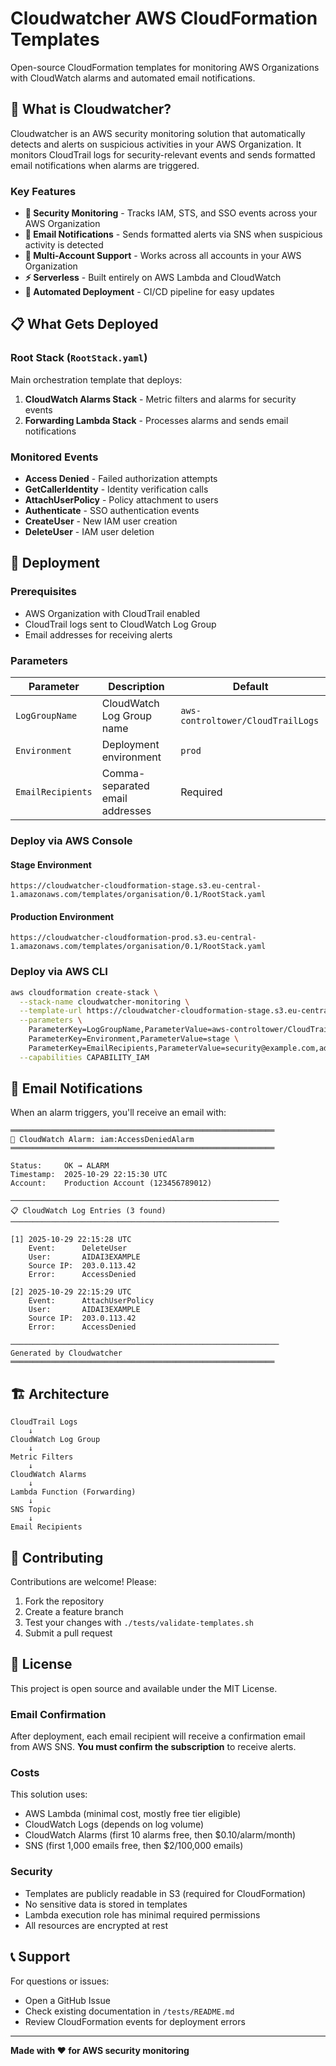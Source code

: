 # Cloudwatcher AWS CloudFormation Templates

Open-source CloudFormation templates for monitoring AWS Organizations with CloudWatch alarms and automated email notifications.

## 🎯 What is Cloudwatcher?

Cloudwatcher is an AWS security monitoring solution that automatically detects and alerts on suspicious activities in your AWS Organization. It monitors CloudTrail logs for security-relevant events and sends formatted email notifications when alarms are triggered.

### Key Features

- **🔐 Security Monitoring** - Tracks IAM, STS, and SSO events across your AWS Organization
- **📧 Email Notifications** - Sends formatted alerts via SNS when suspicious activity is detected
- **🏢 Multi-Account Support** - Works across all accounts in your AWS Organization
- **⚡ Serverless** - Built entirely on AWS Lambda and CloudWatch
- **🔄 Automated Deployment** - CI/CD pipeline for easy updates

## 📋 What Gets Deployed

### Root Stack (`RootStack.yaml`)
Main orchestration template that deploys:

1. **CloudWatch Alarms Stack** - Metric filters and alarms for security events
2. **Forwarding Lambda Stack** - Processes alarms and sends email notifications

### Monitored Events

- **Access Denied** - Failed authorization attempts
- **GetCallerIdentity** - Identity verification calls
- **AttachUserPolicy** - Policy attachment to users
- **Authenticate** - SSO authentication events
- **CreateUser** - New IAM user creation
- **DeleteUser** - IAM user deletion

## 🚀 Deployment

### Prerequisites

- AWS Organization with CloudTrail enabled
- CloudTrail logs sent to CloudWatch Log Group
- Email addresses for receiving alerts

### Parameters

| Parameter | Description | Default |
|-----------|-------------|---------|
| `LogGroupName` | CloudWatch Log Group name | `aws-controltower/CloudTrailLogs` |
| `Environment` | Deployment environment | `prod` |
| `EmailRecipients` | Comma-separated email addresses | Required |

### Deploy via AWS Console

#### Stage Environment
```
https://cloudwatcher-cloudformation-stage.s3.eu-central-1.amazonaws.com/templates/organisation/0.1/RootStack.yaml
```

#### Production Environment
```
https://cloudwatcher-cloudformation-prod.s3.eu-central-1.amazonaws.com/templates/organisation/0.1/RootStack.yaml
```

### Deploy via AWS CLI

```bash
aws cloudformation create-stack \
  --stack-name cloudwatcher-monitoring \
  --template-url https://cloudwatcher-cloudformation-stage.s3.eu-central-1.amazonaws.com/templates/organisation/0.1/RootStack.yaml \
  --parameters \
    ParameterKey=LogGroupName,ParameterValue=aws-controltower/CloudTrailLogs \
    ParameterKey=Environment,ParameterValue=stage \
    ParameterKey=EmailRecipients,ParameterValue=security@example.com,admin@example.com \
  --capabilities CAPABILITY_IAM
```

## 📧 Email Notifications

When an alarm triggers, you'll receive an email with:

```
═══════════════════════════════════════════════════════════
🚨 CloudWatch Alarm: iam:AccessDeniedAlarm
═══════════════════════════════════════════════════════════

Status:     OK → ALARM
Timestamp:  2025-10-29 22:15:30 UTC
Account:    Production Account (123456789012)

────────────────────────────────────────────────────────────
📋 CloudWatch Log Entries (3 found)
────────────────────────────────────────────────────────────

[1] 2025-10-29 22:15:28 UTC
    Event:      DeleteUser
    User:       AIDAI3EXAMPLE
    Source IP:  203.0.113.42
    Error:      AccessDenied

[2] 2025-10-29 22:15:29 UTC
    Event:      AttachUserPolicy
    User:       AIDAI3EXAMPLE
    Source IP:  203.0.113.42
    Error:      AccessDenied

────────────────────────────────────────────────────────────
Generated by Cloudwatcher
═══════════════════════════════════════════════════════════
```

## 🏗️ Architecture

```
CloudTrail Logs
    ↓
CloudWatch Log Group
    ↓
Metric Filters
    ↓
CloudWatch Alarms
    ↓
Lambda Function (Forwarding)
    ↓
SNS Topic
    ↓
Email Recipients
```

## 🤝 Contributing

Contributions are welcome! Please:

1. Fork the repository
2. Create a feature branch
3. Test your changes with `./tests/validate-templates.sh`
4. Submit a pull request

## 📝 License

This project is open source and available under the MIT License.

### Email Confirmation

After deployment, each email recipient will receive a confirmation email from AWS SNS. **You must confirm the subscription** to receive alerts.

### Costs

This solution uses:
- AWS Lambda (minimal cost, mostly free tier eligible)
- CloudWatch Logs (depends on log volume)
- CloudWatch Alarms (first 10 alarms free, then $0.10/alarm/month)
- SNS (first 1,000 emails free, then $2/100,000 emails)

### Security

- Templates are publicly readable in S3 (required for CloudFormation)
- No sensitive data is stored in templates
- Lambda execution role has minimal required permissions
- All resources are encrypted at rest

## 📞 Support

For questions or issues:
- Open a GitHub Issue
- Check existing documentation in `/tests/README.md`
- Review CloudFormation events for deployment errors

---

**Made with ❤️ for AWS security monitoring**
